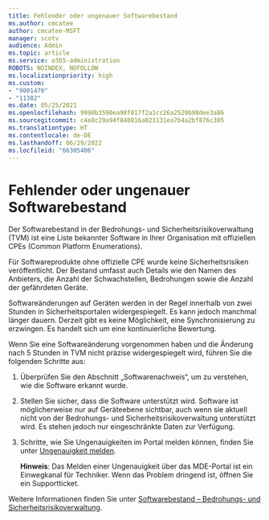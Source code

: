 ```yaml
---
title: Fehlender oder ungenauer Softwarebestand
ms.author: cmcatee
author: cmcatee-MSFT
manager: scotv
audience: Admin
ms.topic: article
ms.service: o365-administration
ROBOTS: NOINDEX, NOFOLLOW
ms.localizationpriority: high
ms.custom:
- "9001470"
- "11382"
ms.date: 05/25/2021
ms.openlocfilehash: 9990b3590ea98f017f2a1cc26a2529b98dee3a86
ms.sourcegitcommit: c4e8c29a94f840816a023131ea7b4a2bf876c305
ms.translationtype: HT
ms.contentlocale: de-DE
ms.lasthandoff: 06/29/2022
ms.locfileid: "66305406"
---
```

# <a name="software-inventory-is-missing-or-inaccurate"></a>Fehlender oder ungenauer Softwarebestand

Der Softwarebestand in der Bedrohungs- und Sicherheitsrisikoverwaltung (TVM) ist eine Liste bekannter Software in Ihrer Organisation mit offiziellen CPEs (Common Platform Enumerations).

Für Softwareprodukte ohne offizielle CPE wurde keine Sicherheitsrisiken veröffentlicht. Der Bestand umfasst auch Details wie den Namen des Anbieters, die Anzahl der Schwachstellen, Bedrohungen sowie die Anzahl der gefährdeten Geräte.

Softwareänderungen auf Geräten werden in der Regel innerhalb von zwei Stunden in Sicherheitsportalen widergespiegelt. Es kann jedoch manchmal länger dauern. Derzeit gibt es keine Möglichkeit, eine Synchronisierung zu erzwingen. Es handelt sich um eine kontinuierliche Bewertung.

Wenn Sie eine Softwareänderung vorgenommen haben und die Änderung nach 5 Stunden in TVM nicht präzise widergespiegelt wird, führen Sie die folgenden Schritte aus:

1. Überprüfen Sie den Abschnitt „Softwarenachweis“, um zu verstehen, wie die Software erkannt wurde.
1. Stellen Sie sicher, dass die Software unterstützt wird. Software ist möglicherweise nur auf Geräteebene sichtbar, auch wenn sie aktuell nicht von der Bedrohungs- und Sicherheitsrisikoverwaltung unterstützt wird. Es stehen jedoch nur eingeschränkte Daten zur Verfügung.
1. Schritte, wie Sie Ungenauigkeiten im Portal melden können, finden Sie unter [Ungenauigkeit melden](https://docs.microsoft.com/microsoft-365/security/defender-endpoint/tvm-software-inventory#report-inaccuracy).
   
    **Hinweis**: Das Melden einer Ungenauigkeit über das MDE-Portal ist ein Einwegkanal für Techniker. Wenn das Problem dringend ist, öffnen Sie ein Supportticket.

Weitere Informationen finden Sie unter [Softwarebestand – Bedrohungs- und Sicherheitsrisikoverwaltung](https://docs.microsoft.com/microsoft-365/security/defender-endpoint/tvm-software-inventory).